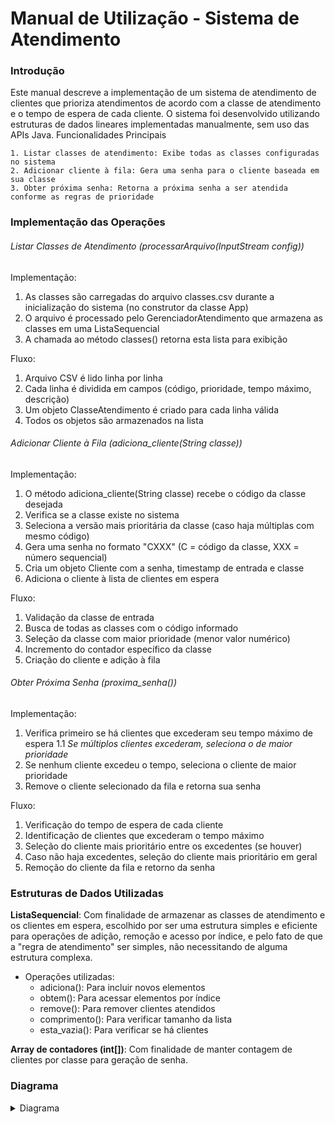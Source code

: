 # Manual de Utilização - Sistema de Atendimento

### Introdução
Este manual descreve a implementação de um sistema de atendimento de clientes que prioriza atendimentos de acordo com a classe de atendimento e o tempo de espera de cada cliente. O sistema foi desenvolvido utilizando estruturas de dados lineares implementadas manualmente, sem uso das APIs Java.
Funcionalidades Principais

    1. Listar classes de atendimento: Exibe todas as classes configuradas no sistema
    2. Adicionar cliente à fila: Gera uma senha para o cliente baseada em sua classe
    3. Obter próxima senha: Retorna a próxima senha a ser atendida conforme as regras de prioridade

### Implementação das Operações
###### Listar Classes de Atendimento (processarArquivo(InputStream config))
Implementação:
1. As classes são carregadas do arquivo classes.csv durante a inicialização do sistema (no construtor da classe App)
2. O arquivo é processado pelo GerenciadorAtendimento que armazena as classes em uma ListaSequencial
3. A chamada ao método classes() retorna esta lista para exibição

Fluxo:
1. Arquivo CSV é lido linha por linha
2. Cada linha é dividida em campos (código, prioridade, tempo máximo, descrição)
3. Um objeto ClasseAtendimento é criado para cada linha válida
4. Todos os objetos são armazenados na lista 

###### Adicionar Cliente à Fila (adiciona_cliente(String classe))
Implementação:
1. O método adiciona_cliente(String classe) recebe o código da classe desejada
2. Verifica se a classe existe no sistema
3. Seleciona a versão mais prioritária da classe (caso haja múltiplas com mesmo código)
4. Gera uma senha no formato "CXXX" (C = código da classe, XXX = número sequencial)
5. Cria um objeto Cliente com a senha, timestamp de entrada e classe
6. Adiciona o cliente à lista de clientes em espera

Fluxo:
1. Validação da classe de entrada
2. Busca de todas as classes com o código informado
3. Seleção da classe com maior prioridade (menor valor numérico)
4. Incremento do contador específico da classe
5. Criação do cliente e adição à fila

###### Obter Próxima Senha (proxima_senha())
Implementação:
1. Verifica primeiro se há clientes que excederam seu tempo máximo de espera
    1.1 _Se múltiplos clientes excederam, seleciona o de maior prioridade_
2. Se nenhum cliente excedeu o tempo, seleciona o cliente de maior prioridade
3. Remove o cliente selecionado da fila e retorna sua senha

Fluxo:
1. Verificação do tempo de espera de cada cliente
2. Identificação de clientes que excederam o tempo máximo
3. Seleção do cliente mais prioritário entre os excedentes (se houver)
4. Caso não haja excedentes, seleção do cliente mais prioritário em geral
5. Remoção do cliente da fila e retorno da senha

### Estruturas de Dados Utilizadas
__ListaSequencial<T>__: Com finalidade de armazenar as classes de atendimento e os clientes em espera, escolhido por ser uma estrutura simples e eficiente para operações de adição, remoção e acesso por índice, e pelo fato de que a "regra de atendimento" ser simples, não necessitando de alguma estrutura complexa.

- Operações utilizadas:
    - adiciona(): Para incluir novos elementos
    - obtem(): Para acessar elementos por índice
    - remove(): Para remover clientes atendidos
    - comprimento(): Para verificar tamanho da lista
    - esta_vazia(): Para verificar se há clientes

__Array de contadores (int[])__: Com finalidade de manter contagem de clientes por classe para geração de senha.

### Diagrama
<details>
    <summary>Diagrama</summary>
    
```mermaid
classDiagram
    class ListaSequencial~T~ {
        -T[] area
        -int len
        -final int defcap
        +ListaSequencial()
        +expande(int len)
        +expande()
        +esta_vazia() boolean
        +capacidade() int
        +adiciona(T elemento)
        +insere(int indice, T elemento)
        +remove(int indice)
        +remove_ultimo()
        +procura(T valor) int
        +obtem(int indice) T
        +substitui(int indice, T valor)
        +comprimento() int
        +limpa()
        +ordena()
        -bubbleSort()
        -selectionSort()
        -mergeSort(T[] array, int left, int right)
        -merge(T[] array, int left, int middle, int right)
    }

    class App {
        -final String CONFIG_FILE
        -GerenciadorAtendimento gerenciadorAtendimento
        +App()
        +classes() ListaSequencial~ClasseAtendimento~
        +adiciona_cliente(String classe) String
        +proxima_senha() String
    }

    class ClasseAtendimento {
        -char codigo
        -String descricao
        -int tempo_maximo_espera
        -int prioridade
        +ClasseAtendimento(char, String, int, int)
    }

    class Cliente {
        -String senha
        -long tempoDeEntrada
        -ClasseAtendimento classe
        +Cliente(int, long, ClasseAtendimento, int)
    }

    class GerenciadorAtendimento {
        -ListaSequencial~ClasseAtendimento~ l_classes
        -ListaSequencial~Cliente~ l_clientes
        -int[] contadores
        +GerenciadorAtendimento()
        +processarArquivo(InputStream config)
        +classes() ListaSequencial~ClasseAtendimento~
        +adiciona_cliente(String classe) String
        +proxima_senha() String
    }

    App --> GerenciadorAtendimento
    GerenciadorAtendimento --> ListaSequencial~ClasseAtendimento~
    GerenciadorAtendimento --> ListaSequencial~Cliente~
    GerenciadorAtendimento --> ClasseAtendimento
    GerenciadorAtendimento --> Cliente
    Cliente --> ClasseAtendimento
```
</details>

